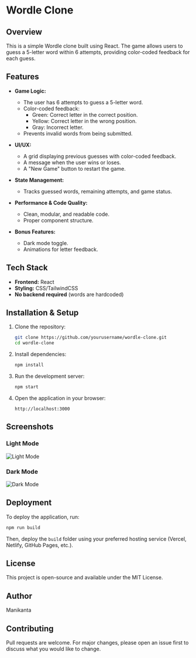 # Wordle Clone

## Overview

This is a simple Wordle clone built using React. The game allows users to guess a 5-letter word within 6 attempts, providing color-coded feedback for each guess.

## Features

- **Game Logic:**

  - The user has 6 attempts to guess a 5-letter word.
  - Color-coded feedback:
    - Green: Correct letter in the correct position.
    - Yellow: Correct letter in the wrong position.
    - Gray: Incorrect letter.
  - Prevents invalid words from being submitted.

- **UI/UX:**

  - A grid displaying previous guesses with color-coded feedback.
  - A message when the user wins or loses.
  - A "New Game" button to restart the game.

- **State Management:**
  - Tracks guessed words, remaining attempts, and game status.
- **Performance & Code Quality:**

  - Clean, modular, and readable code.
  - Proper component structure.

- **Bonus Features:**
  - Dark mode toggle.
  - Animations for letter feedback.

## Tech Stack

- **Frontend:** React
- **Styling:** CSS/TailwindCSS
- **No backend required** (words are hardcoded)

## Installation & Setup

1. Clone the repository:
   ```sh
   git clone https://github.com/yourusername/wordle-clone.git
   cd wordle-clone
   ```
2. Install dependencies:
   ```sh
   npm install
   ```
3. Run the development server:
   ```sh
   npm start
   ```
4. Open the application in your browser:
   ```
   http://localhost:3000
   ```

## Screenshots

### Light Mode

![Light Mode](screenshots/light-mode.png)

### Dark Mode

![Dark Mode](screenshots/dark-mode.png)

## Deployment

To deploy the application, run:

```sh
npm run build
```

Then, deploy the `build` folder using your preferred hosting service (Vercel, Netlify, GitHub Pages, etc.).

## License

This project is open-source and available under the MIT License.

## Author

Manikanta

## Contributing

Pull requests are welcome. For major changes, please open an issue first to discuss what you would like to change.
